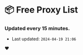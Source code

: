 # :package: Free Proxy List
### Updated every 15 minutes.

- Last updated: `2024-04-19 21:06`

:heart:
